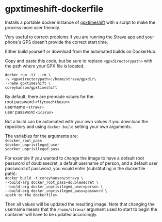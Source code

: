 # gpxtimeshift-dockerfile
Installs a portable docker instance of [gpxtimeshift](https://github.com/kssfilo/gpxtimeshift) with a script to make the process more user friendly.

Very useful to correct problems if you are running the Strava app and your phone's GPS doesn't provide the correct start time.

Either build yourself or download from the automated builds on DockerHub.

Copy and paste this code, but be sure to replace `<gpxdirectorypath>` with the path where your GPX file is located.

`docker run -ti --rm \`<br>
`-v <gpxdirectorypath>:/home/strava/gpxdir\`<br>
`--name gpxtimeshift \`<br>
`coreyhanson/gpxtimeshift`

By default, there are premade values for the:<br>
root password `<flytouchthesun>`<br>
username `<strava>`<br>
user password `<icarus>`

But a build can be automated with your own values if you download the repository and using `docker build` setting your own arguments.

The variables for the arguments are:<br>
`$docker_root_pass`<br>
`$docker_unprivileged_user`<br>
`$docker_unprivileged_pass`<br>

For example if you wanted to change the image to have a default root password of doublesecret, a default username of person, and a default user password of password, you would enter (substituting in the dockerfile path):<br>
`docker build -t coreyhanson/strava \`<br>
`--build-arg docker_root_pass=doublesecret \`<br>
`--build-arg docker_unprivileged_user=person \`<br>
`--build-arg docker_unprivileged_pass=password \`<br>
`<path to the dockerfile>`

Then all values will be updated the resulting image. Note that changing the username means that the `/home/strava/` argument used to start to begin the container will have to be updated accordingly.
